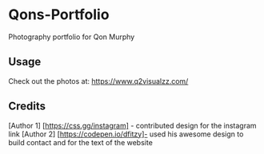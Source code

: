 # Qons-Portfolio
Photography portfolio for Qon Murphy
## Usage
Check out the photos at: https://www.q2visualzz.com/
## Credits 
[Author 1] [https://css.gg/instagram] - contributed design for the instagram link
[Author 2] [https://codepen.io/dfitzy]- used his awesome design to build contact and for the text of the website
